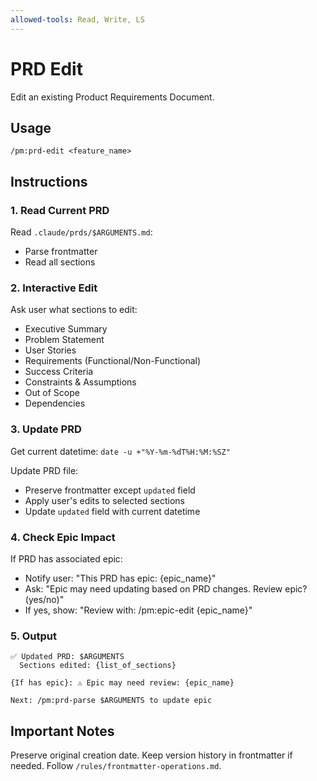 ```yaml
---
allowed-tools: Read, Write, LS
---
```


# PRD Edit

Edit an existing Product Requirements Document.

## Usage

```
/pm:prd-edit <feature_name>
```

## Instructions

### 1. Read Current PRD

Read `.claude/prds/$ARGUMENTS.md`:

- Parse frontmatter
- Read all sections

### 2. Interactive Edit

Ask user what sections to edit:

- Executive Summary
- Problem Statement
- User Stories
- Requirements (Functional/Non-Functional)
- Success Criteria
- Constraints & Assumptions
- Out of Scope
- Dependencies

### 3. Update PRD

Get current datetime: `date -u +"%Y-%m-%dT%H:%M:%SZ"`

Update PRD file:

- Preserve frontmatter except `updated` field
- Apply user's edits to selected sections
- Update `updated` field with current datetime

### 4. Check Epic Impact

If PRD has associated epic:

- Notify user: "This PRD has epic: {epic_name}"
- Ask: "Epic may need updating based on PRD changes. Review epic? (yes/no)"
- If yes, show: "Review with: /pm:epic-edit {epic_name}"

### 5. Output

```
✅ Updated PRD: $ARGUMENTS
  Sections edited: {list_of_sections}

{If has epic}: ⚠️ Epic may need review: {epic_name}

Next: /pm:prd-parse $ARGUMENTS to update epic
```

## Important Notes

Preserve original creation date. Keep version history in frontmatter if needed.
Follow `/rules/frontmatter-operations.md`.
